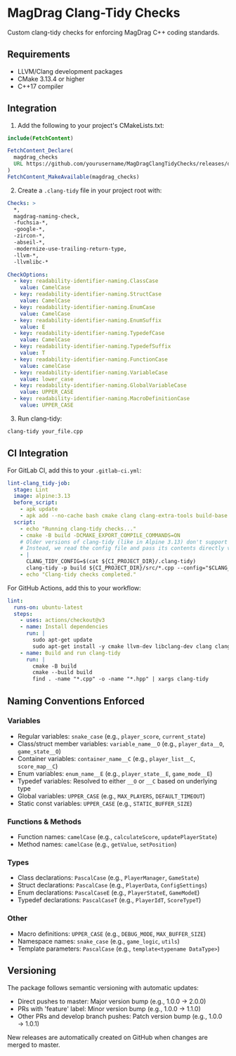 # MagDrag Clang-Tidy Checks

Custom clang-tidy checks for enforcing MagDrag C++ coding standards.

## Requirements

- LLVM/Clang development packages
- CMake 3.13.4 or higher
- C++17 compiler

## Integration

1. Add the following to your project's CMakeLists.txt:

```cmake
include(FetchContent)

FetchContent_Declare(
  magdrag_checks
  URL https://github.com/yourusername/MagDragClangTidyChecks/releases/download/v1.0.0/magdrag-checks.tar.gz
)
FetchContent_MakeAvailable(magdrag_checks)
```

2. Create a `.clang-tidy` file in your project root with:
```yaml
Checks: >
  *,
  magdrag-naming-check,
  -fuchsia-*,
  -google-*,
  -zircon-*,
  -abseil-*,
  -modernize-use-trailing-return-type,
  -llvm-*,
  -llvmlibc-*

CheckOptions:
  - key: readability-identifier-naming.ClassCase
    value: CamelCase
  - key: readability-identifier-naming.StructCase
    value: CamelCase
  - key: readability-identifier-naming.EnumCase
    value: CamelCase
  - key: readability-identifier-naming.EnumSuffix
    value: E
  - key: readability-identifier-naming.TypedefCase
    value: CamelCase
  - key: readability-identifier-naming.TypedefSuffix
    value: T
  - key: readability-identifier-naming.FunctionCase
    value: camelCase
  - key: readability-identifier-naming.VariableCase
    value: lower_case
  - key: readability-identifier-naming.GlobalVariableCase
    value: UPPER_CASE
  - key: readability-identifier-naming.MacroDefinitionCase
    value: UPPER_CASE
```

3. Run clang-tidy:
```bash
clang-tidy your_file.cpp
```

## CI Integration

For GitLab CI, add this to your `.gitlab-ci.yml`:

```yaml
lint-clang_tidy-job:
  stage: Lint
  image: alpine:3.13
  before_script:
    - apk update
    - apk add --no-cache bash cmake clang clang-extra-tools build-base gcc g++ musl-dev
  script:
    - echo "Running clang-tidy checks..."
    - cmake -B build -DCMAKE_EXPORT_COMPILE_COMMANDS=ON
    # Older versions of clang-tidy (like in Alpine 3.13) don't support --config-file
    # Instead, we read the config file and pass its contents directly via --config
    - |
      CLANG_TIDY_CONFIG=$(cat ${CI_PROJECT_DIR}/.clang-tidy)
      clang-tidy -p build ${CI_PROJECT_DIR}/src/*.cpp --config="$CLANG_TIDY_CONFIG"
    - echo "Clang-tidy checks completed."
```

For GitHub Actions, add this to your workflow:

```yaml
lint:
  runs-on: ubuntu-latest
  steps:
    - uses: actions/checkout@v3
    - name: Install dependencies
      run: |
        sudo apt-get update
        sudo apt-get install -y cmake llvm-dev libclang-dev clang clang-tidy
    - name: Build and run clang-tidy
      run: |
        cmake -B build
        cmake --build build
        find . -name "*.cpp" -o -name "*.hpp" | xargs clang-tidy
```

## Naming Conventions Enforced

### Variables
- Regular variables: `snake_case` (e.g., `player_score`, `current_state`)
- Class/struct member variables: `variable_name__O` (e.g., `player_data__O`, `game_state__O`)
- Container variables: `container_name__C` (e.g., `player_list__C`, `score_map__C`)
- Enum variables: `enum_name__E` (e.g., `player_state__E`, `game_mode__E`)
- Typedef variables: Resolved to either `__O` or `__C` based on underlying type
- Global variables: `UPPER_CASE` (e.g., `MAX_PLAYERS`, `DEFAULT_TIMEOUT`)
- Static const variables: `UPPER_CASE` (e.g., `STATIC_BUFFER_SIZE`)

### Functions & Methods
- Function names: `camelCase` (e.g., `calculateScore`, `updatePlayerState`)
- Method names: `camelCase` (e.g., `getValue`, `setPosition`)

### Types
- Class declarations: `PascalCase` (e.g., `PlayerManager`, `GameState`)
- Struct declarations: `PascalCase` (e.g., `PlayerData`, `ConfigSettings`)
- Enum declarations: `PascalCaseE` (e.g., `PlayerStateE`, `GameModeE`)
- Typedef declarations: `PascalCaseT` (e.g., `PlayerIdT`, `ScoreTypeT`)

### Other
- Macro definitions: `UPPER_CASE` (e.g., `DEBUG_MODE`, `MAX_BUFFER_SIZE`)
- Namespace names: `snake_case` (e.g., `game_logic`, `utils`)
- Template parameters: `PascalCase` (e.g., `template<typename DataType>`)

## Versioning

The package follows semantic versioning with automatic updates:

- Direct pushes to master: Major version bump (e.g., 1.0.0 → 2.0.0)
- PRs with 'feature' label: Minor version bump (e.g., 1.0.0 → 1.1.0)
- Other PRs and develop branch pushes: Patch version bump (e.g., 1.0.0 → 1.0.1)

New releases are automatically created on GitHub when changes are merged to master.
